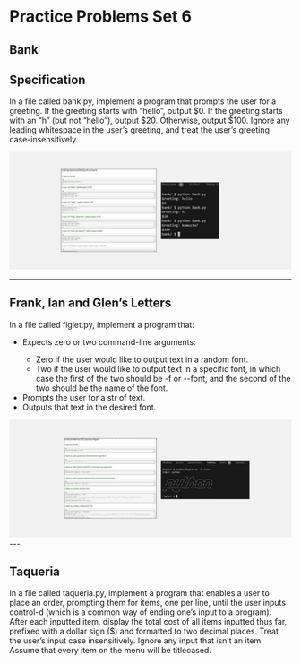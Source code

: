 <h1>Practice Problems Set 6</h1>
<h2>Bank</h2>
<h2>Specification</h2>
<p>In a file called bank.py, implement a program that prompts the user for a greeting. If the greeting starts with “hello”, output $0. If the greeting starts with an “h” (but not “hello”), output $20. Otherwise, output $100. Ignore any leading whitespace in the user’s greeting, and treat the user’s greeting case-insensitively.</p>
<img src="assets/bank.png">

---
<h2>Frank, Ian and Glen’s Letters</h2>
<p>In a file called figlet.py, implement a program that:</p>
<ul>
<li>Expects zero or two command-line arguments:</li>
<ul>
  <li>Zero if the user would like to output text in a random font.</li>
  <li>Two if the user would like to output text in a specific font, in which case the first of the two should be -f or --font, and the second of the two should be the name of the font.</li>
</ul>
<li>Prompts the user for a str of text.</li>  
<li>Outputs that text in the desired font.</li>
</ul>
<img src="assets/figlet.png">
---

<h2>Taqueria</h2>
<p>In a file called taqueria.py, implement a program that enables a user to place an order, prompting them for items, one per line, until the user inputs control-d (which is a common way of ending one’s input to a program). After each inputted item, display the total cost of all items inputted thus far, prefixed with a dollar sign ($) and formatted to two decimal places. Treat the user’s input case insensitively. Ignore any input that isn’t an item. Assume that every item on the menu will be titlecased.</p>
